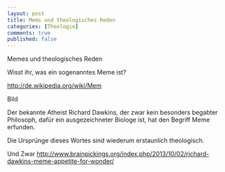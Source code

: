 ```yaml
---
layout: post
title: Mems und theologisches Reden
categories: [Theologie]
comments: true
published: false
---
```


<!--more-->

Memes und theologisches Reden

Wisst ihr, was ein sogenanntes Meme ist?

http://de.wikipedia.org/wiki/Mem

Bild

Der bekannte Atheist Richard Dawkins, der zwar kein besonders begabter Philosoph, dafür ein ausgezeichneter Biologe ist, hat den Begriff Meme erfunden.

Die Ursprünge dieses Wortes sind wiederum erstaunlich theologisch. 

Und Zwar 
http://www.brainpickings.org/index.php/2013/10/02/richard-dawkins-meme-appetite-for-wonder/